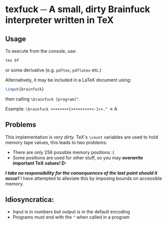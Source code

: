 # texfuck ─ A small, dirty Brainfuck interpreter written in TeX

## Usage

To execute from the console, use:
```sh
tex bf
```
or some derivative (e.g. `pdftex`, `pdflatex` etc.)

Alternatively, it may be included in a LaTeX document using:
```LaTeX
\input{brainfuck}
```
then calling `\brainfuck [program]^`.

Example: `\brainfuck ++++++++[>++++++++<-]>+.^` $\rightarrow$ A

## Problems

This implementation is _very dirty._
TeX's `\count` variables are used to hold memory tape values, this leads to two problems:

 - There are only 256 possible memory positions :(
 - Some positions are used for other stuff, so you may **overwrite important TeX values! D:**

**_I take no responsibility for the consequences of the last point should it occur!_**
I have attempted to alleviate this by imposing bounds on accessible memory.

## Idiosyncratica:

 - Input is in numbers but output is in the default encoding
 - Programs must end with the `^` when called in a program